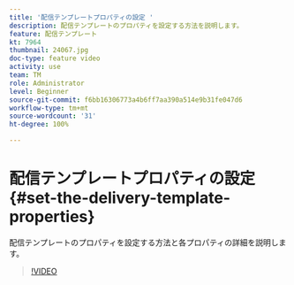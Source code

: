 ```yaml
---
title: '配信テンプレートプロパティの設定 '
description: 配信テンプレートのプロパティを設定する方法を説明します。
feature: 配信テンプレート
kt: 7964
thumbnail: 24067.jpg
doc-type: feature video
activity: use
team: TM
role: Administrator
level: Beginner
source-git-commit: f6bb16306773a4b6ff7aa390a514e9b31fe047d6
workflow-type: tm+mt
source-wordcount: '31'
ht-degree: 100%

---
```



# 配信テンプレートプロパティの設定{#set-the-delivery-template-properties}

配信テンプレートのプロパティを設定する方法と各プロパティの詳細を説明します。

>[!VIDEO](https://video.tv.adobe.com/v/24067?quality=12)
